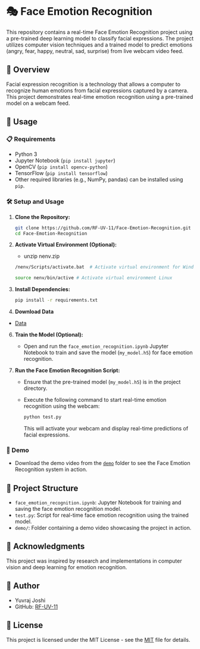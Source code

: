 
# 🎭 Face Emotion Recognition

This repository contains a real-time Face Emotion Recognition project using a pre-trained deep learning model to classify facial expressions. The project utilizes computer vision techniques and a trained model to predict emotions (angry, fear, happy, neutral, sad, surprise) from live webcam video feed.

## 🌟 Overview

Facial expression recognition is a technology that allows a computer to recognize human emotions from facial expressions captured by a camera. This project demonstrates real-time emotion recognition using a pre-trained model on a webcam feed.

## 🚀 Usage

### 📋 Requirements

- Python 3
- Jupyter Notebook (`pip install jupyter`)
- OpenCV (`pip install opencv-python`)
- TensorFlow (`pip install tensorflow`)
- Other required libraries (e.g., NumPy, pandas) can be installed using `pip`.

### 🛠️ Setup and Usage

1. **Clone the Repository:**

   ```bash
   git clone https://github.com/RF-UV-11/Face-Emotion-Recognition.git
   cd Face-Emotion-Recognition
   ```

2. **Activate Virtual Environment (Optional):**
   - unzip nenv.zip

   ```bash
   /nenv/Scripts/activate.bat  # Activate virtual environment for Windows
   ```
   ```bash
   source nenv/bin/active # Activate virtual environment Linux
   ```

4. **Install Dependencies:**

   ```bash
   pip install -r requirements.txt
   ```

5.  **Download Data**
   - [Data](https://www.kaggle.com/code/yuvrajjoshi1110/fer-efficientnet/input)
     
6. **Train the Model (Optional):**
   - Open and run the `face_emotion_recognition.ipynb` Jupyter Notebook to train and save the model (`my_model.h5`) for face emotion recognition.

7. **Run the Face Emotion Recognition Script:**

   - Ensure that the pre-trained model (`my_model.h5`) is in the project directory.
   - Execute the following command to start real-time emotion recognition using the webcam:

     ```bash
     python test.py
     ```

     This will activate your webcam and display real-time predictions of facial expressions.

### 🎥 Demo

- Download the demo video from the [`demo`](demo/) folder to see the Face Emotion Recognition system in action.

## 📂 Project Structure

- `face_emotion_recognition.ipynb`: Jupyter Notebook for training and saving the face emotion recognition model.
- `test.py`: Script for real-time face emotion recognition using the trained model.
- `demo/`: Folder containing a demo video showcasing the project in action.

## 🙏 Acknowledgments

This project was inspired by research and implementations in computer vision and deep learning for emotion recognition.

## 👤 Author

- Yuvraj Joshi
- GitHub: [RF-UV-11](https://github.com/RF-UV-11)

## 📝 License

This project is licensed under the MIT License - see the [MIT](https://choosealicense.com/licenses/mit/) file for details.
